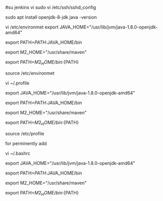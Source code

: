 #su jenkins
vi sudo
vi /etc/ssh/sshd_config

sudo apt install openjdk-8-jdk
java -version

vi /etc/environmet
export JAVA_HOME="/usr/lib/jvm/java-1.8.0-openjdk-amd64"

export PATH=$PATH:$JAVA_HOME/bin

export M2_HOME="/usr/share/maven"

export PATH=${M2_HOME}/bin:${PATH}


source /etc/environmet 







vi ~/.profile

export JAVA_HOME="/usr/lib/jvm/java-1.8.0-openjdk-amd64"

export PATH=$PATH:$JAVA_HOME/bin

export M2_HOME="/usr/share/maven"

export PATH=${M2_HOME}/bin:${PATH}

source /etc/profile



for perminently add



vi ~/.bashrc

export JAVA_HOME="/usr/lib/jvm/java-1.8.0-openjdk-amd64"

export PATH=$PATH:$JAVA_HOME/bin

export M2_HOME="/usr/share/maven"

export PATH=${M2_HOME}/bin:${PATH}

